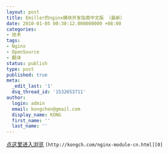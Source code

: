 ```yaml
---
layout: post
title: Emiller的nginx模块开发指南中文版 （最新）
date: 2010-01-05 00:30:12.000000000 +08:00
categories:
- 技术
tags:
- Nginx
- OpenSource
- 翻译
status: publish
type: post
published: true
meta:
  _edit_last: '1'
  dsq_thread_id: '1532653711'
author:
  login: admin
  email: kongchen@gmail.com
  display_name: KONG
  first_name: ''
  last_name: ''
---
```

[点这里进入浏览][0] `[http://kongch.com/nginx-module-cn.html][0]`

[0]: http://kongch.com/nginx-module-cn.html